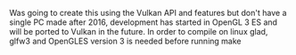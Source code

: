 Was going to create this using the Vulkan API and features but don't have a single PC made after 2016, development has started in OpenGL 3 ES and will be ported to Vulkan in the future. 
In order to compile on linux glad, glfw3 and OpenGLES version 3 is needed before running make
